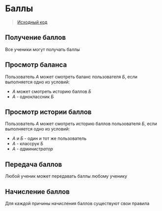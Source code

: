 # Баллы

> [Исходный код](https://github.com/pomah3/mind-laravel/blob/master/app/Policies/PointsPolicy.php)

## Получение баллов

Все ученики могут получать баллы

## Просмотр баланса

Пользователь *А* может смотреть баланс пользователя *Б*, если выполняется одно из условий:

- *А* может смотреть историю баллов *Б*
- *А* - одноклассник *Б*

## Просмотр истории баллов

Пользователь *А* может смотреть историю баллов пользователя *Б*, если выполняется одно из условий:

- *А* и *Б* - один и тот же пользователь 
- *А* - классрук *Б*
- *А* - *администратор*

## Передача баллов

Любой ученик может передавать баллы любому ученику

## Начисление баллов

Для каждой причины начисления баллов существуют свои правила

